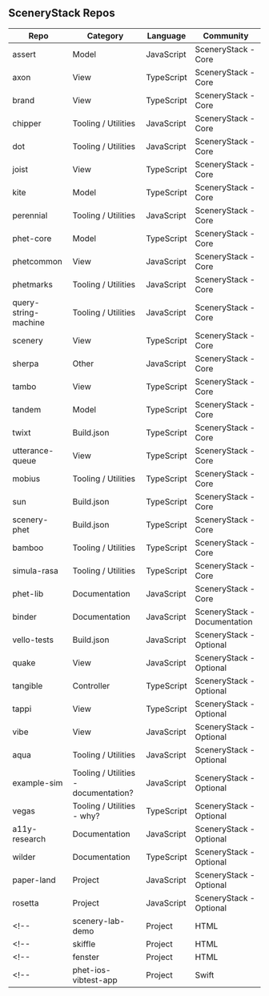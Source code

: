 ## SceneryStack Repos

| **Repo**             | **Category**                         | **Language** | **Community**                       |
|----------------------|--------------------------------------|--------------|-------------------------------------|
| assert               | Model                                | JavaScript   | SceneryStack - Core                 |
| axon                 | View                                 | TypeScript   | SceneryStack - Core                 |
| brand                | View                                 | TypeScript   | SceneryStack - Core                 |
| chipper              | Tooling / Utilities                  | JavaScript   | SceneryStack - Core                 |
| dot                  | Tooling / Utilities                  | JavaScript   | SceneryStack - Core                 |
| joist                | View                                 | TypeScript   | SceneryStack - Core                 |
| kite                 | Model                                | TypeScript   | SceneryStack - Core                 |
| perennial            | Tooling / Utilities                  | JavaScript   | SceneryStack - Core                 |
| phet-core            | Model                                | TypeScript   | SceneryStack - Core                 |
| phetcommon           | View                                 | JavaScript   | SceneryStack - Core                 |
| phetmarks            | Tooling / Utilities                  | JavaScript   | SceneryStack - Core                 |
| query-string-machine | Tooling / Utilities                  | JavaScript   | SceneryStack - Core                 |
| scenery              | View                                 | TypeScript   | SceneryStack - Core                 |
| sherpa               | Other                                | JavaScript   | SceneryStack - Core                 |
| tambo                | View                                 | TypeScript   | SceneryStack - Core                 |
| tandem               | Model                                | TypeScript   | SceneryStack - Core                 |
| twixt                | Build.json                           | TypeScript   | SceneryStack - Core                 |
| utterance-queue      | View                                 | TypeScript   | SceneryStack - Core                 |
| mobius               | Tooling / Utilities                  | TypeScript   | SceneryStack - Core                 |
| sun                  | Build.json                           | TypeScript   | SceneryStack - Core         |
| scenery-phet         | Build.json                           | TypeScript   | SceneryStack - Core         |
| bamboo               | Tooling / Utilities                  | TypeScript   | SceneryStack - Core         |
| simula-rasa          | Tooling / Utilities                  | TypeScript   | SceneryStack - Core                 |
| phet-lib             | Documentation                        | JavaScript   | SceneryStack - Core                 |
| binder               | Documentation                        | JavaScript   | SceneryStack - Documentation        |
| vello-tests          | Build.json                           | JavaScript   | SceneryStack - Optional |
| quake                | View                                 | JavaScript   | SceneryStack - Optional |
| tangible             | Controller                           | TypeScript   | SceneryStack - Optional |
| tappi                | View                                 | TypeScript   | SceneryStack - Optional |
| vibe                 | View                                 | JavaScript   | SceneryStack - Optional |
| aqua                 | Tooling / Utilities                  | JavaScript   | SceneryStack - Optional |
| example-sim          | Tooling / Utilities - documentation? | JavaScript   | SceneryStack - Optional |
| vegas                | Tooling / Utilities - why?           | TypeScript   | SceneryStack - Optional |
| a11y-research        | Documentation                        | JavaScript   | SceneryStack - Optional |
| wilder               | Documentation                        | TypeScript   | SceneryStack - Optional |
| paper-land           | Project                              | JavaScript   | SceneryStack - Optional |
| rosetta              | Project                              | JavaScript   | SceneryStack - Optional |
<!-- | scenery-lab-demo     | Project                              | HTML         | SceneryStack - Optional / Not Ready | -->
<!-- | skiffle              | Project                              | HTML         | SceneryStack - Optional / Not Ready | -->
<!-- | fenster              | Project                              | HTML         | SceneryStack - Optional / Not Ready | -->
<!-- | phet-ios-vibtest-app | Project                              | Swift        | SceneryStack - Optional / Not Ready | -->